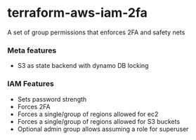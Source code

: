 # terraform-aws-iam-2fa
A set of group permissions that enforces 2FA and safety nets 

### Meta features
- S3 as state backend with dynamo DB locking

### IAM Features
- Sets password strength
- Forces 2FA
- Forces a single/group of regions allowed for ec2
- Forces a single/group of regions allowed for S3 buckets
- Optional admin group allows assuming a role for superuser
